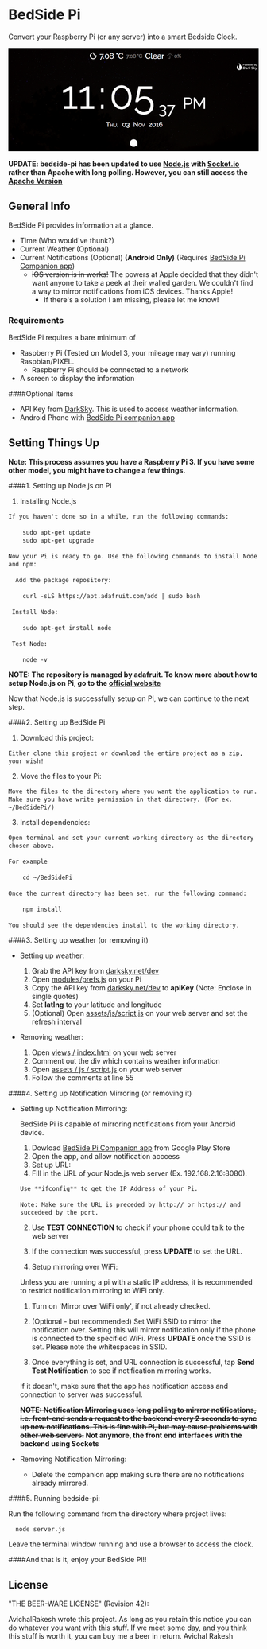 # BedSide Pi
Convert your Raspberry Pi (or any server) into a smart Bedside Clock.

![alt-tag](screenshot/img.png)

**UPDATE: bedside-pi has been updated to use [Node.js](https://nodejs.org/en/) with [Socket.io](http://socket.io/) rather than Apache with long polling. However, you can still access the [Apache Version](https://github.com/avirakesh/bedside-pi/tree/apache)**

## General Info 
BedSide Pi provides information at a glance.
- Time (Who would've thunk?)
- Current Weather (Optional)
- Current Notifications (Optional) **(Android Only)** (Requires [BedSide Pi Companion app](https://play.google.com/store/apps/details?id=com.highonh2o.tabletoppi))
  - ~~iOS version is in works!~~ The powers at Apple decided that they didn't want anyone to take a peek at their walled garden. We couldn't find a way to mirror notifications from iOS devices. Thanks Apple!  
    - If there's a solution I am missing, please let me know!

### Requirements
BedSide Pi requires a bare minimum of
- Raspberry Pi (Tested on Model 3, your mileage may vary) running Raspbian/PIXEL.
  - Raspberry Pi should be connected to a network
- A screen to display the information

####Optional Items
- API Key from [DarkSky](https://darksky.net/dev/). This is used to access weather information.
- Android Phone with [BedSide Pi companion app](https://play.google.com/store/apps/details?id=com.highonh2o.tabletoppi)


## Setting Things Up 
**Note: This process assumes you have a Raspberry Pi 3. If you have some other model, you might have to change a few things.**

####1. Setting up Node.js on Pi
  
  1. Installing Node.js
  
    If you haven't done so in a while, run the following commands:
     
        sudo apt-get update
        sudo apt-get upgrade
        
    Now your Pi is ready to go. Use the following commands to install Node and npm:
    
      Add the package repository:
        
        curl -sLS https://apt.adafruit.com/add | sudo bash
        
     Install Node:
     
        sudo apt-get install node
        
     Test Node:
        
        node -v


**NOTE: The repository is managed by adafruit. To know more about how to setup Node.js on Pi, go to the [official website](https://learn.adafruit.com/node-embedded-development/installing-node-dot-js)**

Now that Node.js is successfully setup on Pi, we can continue to the next step.

####2. Setting up BedSide Pi
  
  1. Download this project:

    Either clone this project or download the entire project as a zip, your wish!
    
  2. Move the files to your Pi:
  
    Move the files to the directory where you want the application to run. Make sure you have write permission in that directory. (For ex. ~/BedSidePi/)
    
  3. Install dependencies:
    
    Open terminal and set your current working directory as the directory chosen above.
    
    For example
        
        cd ~/BedSidePi
        
    Once the current directory has been set, run the following command:
    
        npm install
        
    You should see the dependencies install to the working directory.


####3. Setting up weather (or removing it)

  * Setting up weather:
    1. Grab the API key from [darksky.net/dev](https://darksky.net/dev/)
    2. Open [modules/prefs.js](modules/prefs.js) on your Pi
    3. Copy the API key from [darksky.net/dev](https://darksky.net/dev/) to **apiKey** (Note: Enclose in single quotes)
    4. Set **latlng** to your latitude and longitude
    5. (Optional) Open [assets/js/script.js](assets/js/script.js) on your web server and set the refresh interval
    
  * Removing weather:
    1. Open [views / index.html](views/index.html) on your web server
    2. Comment out the div which contains weather information
    3. Open [assets / js / script.js](assets/js/script.js) on your web server
    4. Follow the comments at line 55
    

####4. Setting up Notification Mirroring (or removing it)

  * Setting up Notification Mirroring:

    BedSide Pi is capable of mirroring notifications from your Android device. 
  
    1. Dowload [BedSide Pi Companion app](https://play.google.com/store/apps/details?id=com.highonh2o.tabletoppi) from Google Play Store 
    2. Open the app, and allow notification acccess
    3. Set up URL:
      1. Fill in the URL of your Node.js web server (Ex. 192.168.2.16:8080).
    
        Use **ifconfig** to get the IP Address of your Pi.
        
        Note: Make sure the URL is preceded by http:// or https:// and succedeed by the port.
        
      2. Use **TEST CONNECTION** to check if your phone could talk to the web server
      3. If the connection was successful, press **UPDATE** to set the URL.
      
    4. Setup mirroring over WiFi:
    
      Unless you are running a pi with a static IP address, it is recommended to restrict notification mirroring to WiFi only.
      
      1. Turn on 'Mirror over WiFi only', if not already checked.
      2. (Optional - but recommended) Set WiFi SSID to mirror the notification over. Setting this will mirror notification only if the phone is connected to the specified WiFi. Press **UPDATE** once the SSID is set. Please note the whitespaces in SSID.
      
    5. Once everything is set, and URL connection is successful, tap **Send Test Notification** to see if notification mirroring works. 
    
      If it doesn't, make sure that the app has notification access and connection to server was successful.
      
    **~~NOTE: Notification Mirroring uses long polling to mirrror notifications, i.e. front-end sends a request to the backend every 2 seconds to sync up new notifications. This is fine with Pi, but may cause problems with other web servers.~~ Not anymore, the front end interfaces with the backend using Sockets**
      
  * Removing Notification Mirroring:
  
    * Delete the companion app making sure there are no notifications already mirrored.
    
####5. Running bedside-pi:
  
  Run the following command from the directory where project lives:
  
      node server.js
      
  Leave the terminal window running and use a browser to access the clock.

####And that is it, enjoy your BedSide Pi!!

## License

"THE BEER-WARE LICENSE" (Revision 42):

AvichalRakesh  wrote this project. As long as you retain this notice you can do whatever you want with this stuff. If we meet some day, and you think this stuff is worth it, you can buy me a beer in return. Avichal Rakesh
